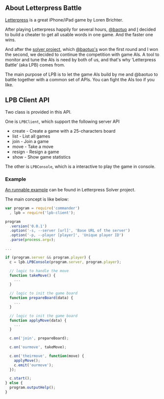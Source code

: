 ## About Letterpress Battle

[Letterpress](https://itunes.apple.com/us/app/letterpress-word-game/id526619424?mt=8) is a great iPhone/iPad game by Loren Brichter.After playing Letterpress happily for several hours, [@baotuo](http://twitter.com/baotuo) and [I](http://twitter.com/xu_lele) decided to build a cheater to get all usable words in one game. And the faster one wins.

And after the [solver project](https://github.com/rjyo/letterpress-solver), which [@baotuo's](https://github.com/baotuo/letterpress-solver) won the first round and I won the second, we decided to continue the competition with game AIs. A tool to monitor and tune the AIs is need by both of us, and that's why ‘Letterpress Battle’ (aka LPB) comes from.

The main purpose of LPB is to let the game AIs build by me and @baotuo to battle together with a common set of APIs. You can fight the AIs too if you like.## LPB Client API

Two class is provided in this API.

One is `LPBClient`, which support the following server API
* create - Create a game with a 25-characters board
* list - List all games
* join - Join a game
* move - Take a move
* resign - Resign a game
* show - Show game statistics

The other is `LPBConsole`, which is a interactive to play the game in console.

### Example

[An runnable example](https://github.com/rjyo/letterpress-solver/blob/master/c.js) can be found in Letterpress Solver project.

The main concept is like below:

```javascript
var program = require('commander')
  , lpb = require('lpb-client');

program
  .version('0.0.1')
  .option('-s, --server [url]', 'Base URL of the server')
  .option('-p, --player [player]', 'Unique player ID')
  .parse(process.argv);

...

if (program.server && program.player) {
  c = lpb.LPBConsole(program.server, program.player);

  // logic to handle the move
  function takeMove() {
  	...
  }

  // logic to init the game board
  function prepareBoard(data) {
  	...
  }

  // logic to init the game board
  function applyMove(data) {
  	...
  }

  c.on('join', prepareBoard);

  c.on('ourmove', takeMove);

  c.on('theirmove', function(move) {
    applyMove();
    c.emit('ourmove');
  });

  c.start();
} else {
  program.outputHelp();
}
```
